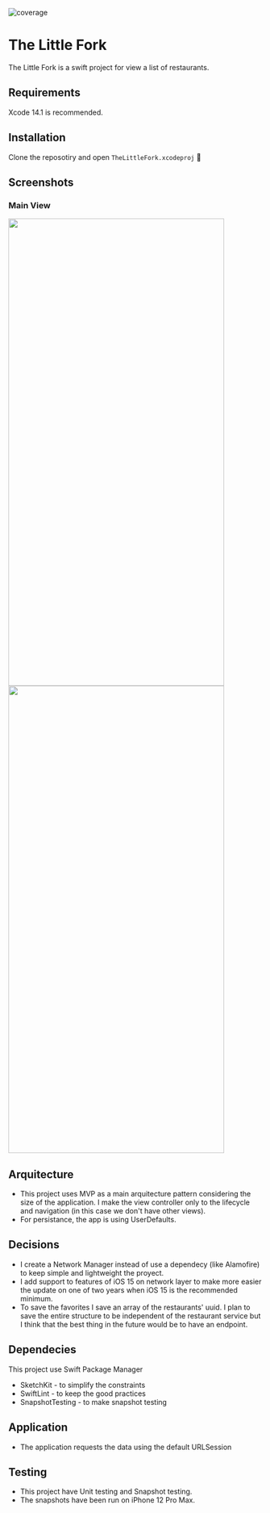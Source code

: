 ![coverage](https://img.shields.io/badge/coverage-67%25-green)

# The Little Fork

The Little Fork is a swift project for view a list of restaurants.

## Requirements

Xcode 14.1 is recommended.

## Installation

Clone the reposotiry and open `TheLittleFork.xcodeproj` 👏

## Screenshots

### Main View 

<p float="left">
  <img src="https://i.imgur.com/g42gHKz.png" width="428" height="926" />
  <img src="https://i.imgur.com/TrbRD6Q.png" width="428" height="926" />
</p>

## Arquitecture

* This project uses MVP as a main arquitecture pattern considering the size of the application. I make the view controller only to the lifecycle and navigation (in this case we don't have other views).
* For persistance, the app is using UserDefaults.

## Decisions

* I create a Network Manager instead of use a dependecy (like Alamofire) to keep simple and lightweight the proyect.
* I add support to features of iOS 15 on network layer to make more easier the update on one of two years when iOS 15 is the recommended minimum. 
* To save the favorites I save an array of the restaurants' uuid. I plan to save the entire structure to be independent of the restaurant service but I think that the best thing in the future would be to have an endpoint.

## Dependecies

This project use Swift Package Manager 

* SketchKit - to simplify the constraints
* SwiftLint - to keep the good practices
* SnapshotTesting - to make snapshot testing

## Application

* The application requests the data using the default URLSession

## Testing

* This project have Unit testing and Snapshot testing.
* The snapshots have been run on iPhone 12 Pro Max.
